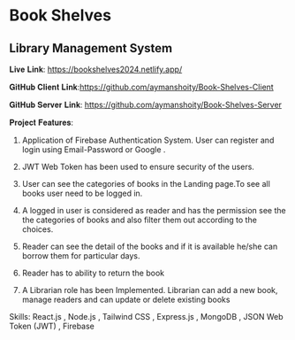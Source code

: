 # Book Shelves

## Library Management System

𝐋𝐢𝐯𝐞 𝐋𝐢𝐧𝐤: https://bookshelves2024.netlify.app/


𝐆𝐢𝐭𝐇𝐮𝐛 𝐂𝐥𝐢𝐞𝐧𝐭 𝐋𝐢𝐧𝐤:https://github.com/aymanshoity/Book-Shelves-Client


𝐆𝐢𝐭𝐇𝐮𝐛 𝐒𝐞𝐫𝐯𝐞𝐫 𝐋𝐢𝐧𝐤: https://github.com/aymanshoity/Book-Shelves-Server


𝐏𝐫𝐨𝐣𝐞𝐜𝐭 𝐅𝐞𝐚𝐭𝐮𝐫𝐞𝐬:
1. Application of Firebase Authentication System. User can register and login using Email-Password or Google .


2. JWT Web Token has been used to ensure security of the users.


3. User can see the categories of books in the Landing page.To see all books user need to be logged in.


4. A logged in user is considered as reader and has the permission see the the categories of books and also filter them out according to the choices.


5. Reader can see the detail of the books and if it is available he/she can borrow them for particular days.


6. Reader has to ability to return the book


7. A Librarian role has been Implemented. Librarian can add a new book, manage readers and can update or delete existing books


Skills: React.js , Node.js , Tailwind CSS , Express.js , MongoDB , JSON Web Token (JWT) , Firebase
